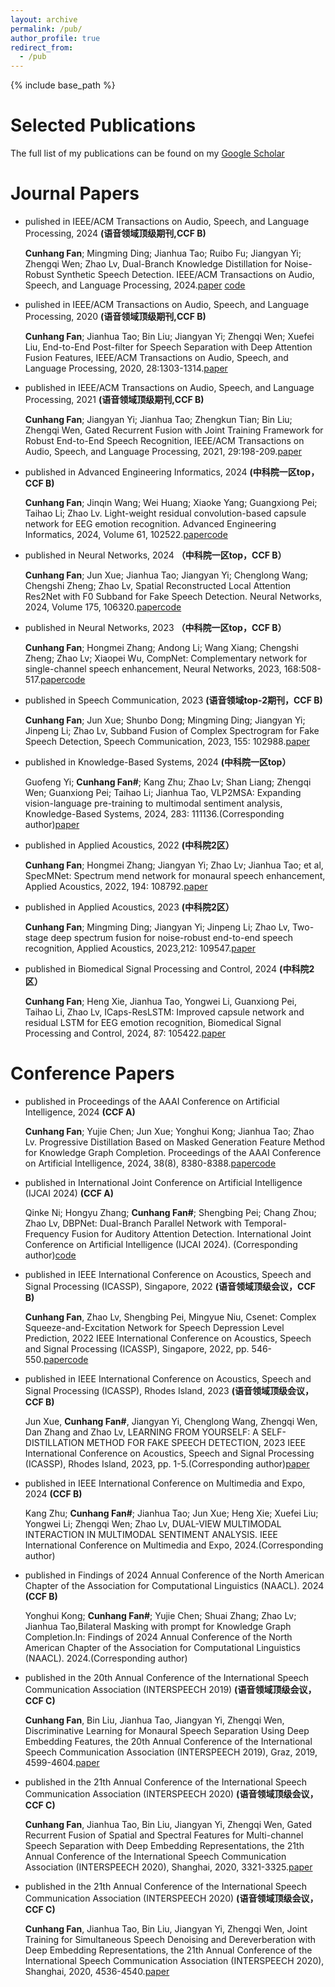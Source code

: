 ```yaml
---
layout: archive
permalink: /pub/
author_profile: true
redirect_from:
  - /pub
---
```

<!-- Google tag (gtag.js) -->
<script async src="https://www.googletagmanager.com/gtag/js?id=G-T0S164QJL9"></script>
<script>
  window.dataLayer = window.dataLayer || [];
  function gtag(){dataLayer.push(arguments);}
  gtag('js', new Date());

  gtag('config', 'G-T0S164QJL9');
</script>
{% include base_path %}

Selected Publications
=====
The full list of my publications can be found on my [Google Scholar](https://scholar.google.com/citations?hl=zh-CN&user=QbnlF74AAAAJ)


Journal Papers
======

*  pulished in IEEE/ACM Transactions on Audio, Speech, and Language Processing, 2024 **(语音领域顶级期刊,CCF B)**

   **Cunhang Fan**; Mingming Ding; Jianhua Tao; Ruibo Fu; Jiangyan Yi; Zhengqi Wen; Zhao Lv, Dual-Branch Knowledge Distillation for Noise-Robust Synthetic Speech Detection. IEEE/ACM Transactions on Audio, Speech, and Language Processing, 2024.[paper](https://arxiv.org/pdf/2310.08869.pdf) [code](https://github.com/fchest/DKDSSD)
* pulished in IEEE/ACM Transactions on Audio, Speech, and Language Processing, 2020 **(语音领域顶级期刊,CCF B)**

  **Cunhang Fan**; Jianhua Tao; Bin Liu; Jiangyan Yi; Zhengqi Wen; Xuefei Liu, End-to-End Post-filter for Speech Separation with Deep Attention Fusion Features, IEEE/ACM Transactions on Audio, Speech, and Language Processing, 2020, 28:1303-1314.[paper](https://fchest.github.io/pub/Trans1.pdf)
* published in IEEE/ACM Transactions on Audio, Speech, and Language Processing, 2021 **(语音领域顶级期刊,CCF B)**

  **Cunhang Fan**; Jiangyan Yi; Jianhua Tao; Zhengkun Tian; Bin Liu; Zhengqi Wen, Gated Recurrent Fusion with Joint Training Framework for Robust End-to-End Speech Recognition, IEEE/ACM Transactions on Audio, Speech, and Language Processing, 2021, 29:198-209.[paper](https://fchest.github.io/pub/Trans2.pdf)
* published in Advanced Engineering Informatics, 2024 **(中科院一区top，CCF B)**

  **Cunhang Fan**; Jinqin Wang; Wei Huang; Xiaoke Yang; Guangxiong Pei; Taihao Li; Zhao Lv. Light-weight residual convolution-based capsule network for EEG emotion recognition. Advanced Engineering Informatics, 2024, Volume 61, 102522.[paper](https://www.sciencedirect.com/science/article/pii/S1474034624001708)[code](https://github.com/fchest/LResCapsule)
* published in Neural Networks, 2024 **（中科院一区top，CCF B）**

  **Cunhang Fan**; Jun Xue; Jianhua Tao; Jiangyan Yi; Chenglong Wang; Chengshi Zheng; Zhao Lv, Spatial Reconstructed Local Attention Res2Net with F0 Subband for Fake Speech Detection. Neural Networks, 2024, Volume 175, 106320.[paper](https://arxiv.org/pdf/2308.09944.pdf)[code](https://github.com/JunXue-tech/SRLARes2NetF0Subband)
* published in Neural Networks, 2023  **（中科院一区top，CCF B）**

  **Cunhang Fan**; Hongmei Zhang; Andong Li; Wang Xiang; Chengshi Zheng; Zhao Lv; Xiaopei Wu, CompNet: Complementary network for single-channel speech enhancement, Neural Networks, 2023, 168:508-517.[paper](https://fchest.github.io/pub/neural-networks-compnet-se.pdf)[code](https://github.com/fchest/CompNet)
* published in Speech Communication, 2023 **(语音领域top-2期刊，CCF B)**

  **Cunhang Fan**; Jun Xue; Shunbo Dong; Mingming Ding; Jiangyan Yi; Jinpeng Li; Zhao Lv, Subband Fusion of Complex Spectrogram for Fake Speech Detection, Speech Communication, 2023, 155: 102988.[paper](https://fchest.github.io/pub/speech-communication-spoof.pdf)
* published in  Knowledge-Based Systems, 2024 **(中科院一区top）**

  Guofeng Yi; **Cunhang Fan#**; Kang Zhu; Zhao Lv; Shan Liang; Zhengqi Wen; Guanxiong Pei; Taihao Li; Jianhua Tao, VLP2MSA: Expanding vision-language pre-training to multimodal sentiment analysis, Knowledge-Based Systems, 2024, 283: 111136.(Corresponding author)[paper](https://www.sciencedirect.com/science/article/pii/S0950705123008869)
* published in Applied Acoustics, 2022 **(中科院2区）**

  **Cunhang Fan**; Hongmei Zhang; Jiangyan Yi; Zhao Lv; Jianhua Tao; et al, SpecMNet: Spectrum mend network for monaural speech enhancement, Applied Acoustics, 2022, 194: 108792.[paper](https://fchest.github.io/pub/AA.pdf)
* published in Applied Acoustics, 2023  **(中科院2区）**

  **Cunhang Fan**; Mingming Ding; Jiangyan Yi; Jinpeng Li; Zhao Lv, Two-stage deep spectrum fusion for noise-robust end-to-end speech recognition, Applied Acoustics, 2023,212: 109547.[paper](https://www.sciencedirect.com/science/article/pii/S0003682X23003456)
* published in Biomedical Signal Processing and Control, 2024 **(中科院2区）**

  **Cunhang Fan**; Heng Xie, Jianhua Tao, Yongwei Li, Guanxiong Pei, Taihao Li, Zhao Lv, ICaps-ResLSTM: Improved capsule network and residual LSTM for EEG emotion recognition, Biomedical Signal Processing and Control, 2024, 87: 105422.[paper](https://www.sciencedirect.com/science/article/pii/S1746809423008558)


Conference Papers
======
* published in Proceedings of the AAAI Conference on Artificial Intelligence, 2024 **(CCF A)**

  **Cunhang Fan**; Yujie Chen; Jun Xue; Yonghui Kong; Jianhua Tao; Zhao Lv. Progressive Distillation Based on Masked Generation Feature Method for Knowledge Graph Completion. Proceedings of the AAAI Conference on Artificial Intelligence, 2024, 38(8), 8380-8388.[paper](https://arxiv.org/pdf/2401.12997.pdf)[code]( https://github.com/cyjie429/pmd)
* published in International Joint Conference on Artificial Intelligence (IJCAI 2024) **(CCF A)**

  Qinke Ni; Hongyu Zhang; **Cunhang Fan#**; Shengbing Pei; Chang Zhou; Zhao Lv, DBPNet: Dual-Branch Parallel Network with Temporal-Frequency Fusion for Auditory Attention Detection. International Joint Conference on Artificial Intelligence (IJCAI 2024). (Corresponding author)[code]( https://github.com/fchest/DBPNet)
* published in IEEE International Conference on Acoustics, Speech and Signal Processing (ICASSP), Singapore, 2022 **(语音领域顶级会议，CCF B)**

  **Cunhang Fan**, Zhao Lv, Shengbing Pei, Mingyue Niu, Csenet: Complex Squeeze-and-Excitation Network for Speech Depression Level Prediction, 2022 IEEE International Conference on Acoustics, Speech and Signal Processing (ICASSP), Singapore, 2022, pp. 546-550.[paper](https://ieeexplore.ieee.org/stamp/stamp.jsp?tp=&arnumber=9746011)[code](https://github.com/fchest/CSENet)
* published in IEEE International Conference on Acoustics, Speech and Signal Processing (ICASSP), Rhodes Island, 2023  **(语音领域顶级会议，CCF B)**

  Jun Xue, **Cunhang Fan#**, Jiangyan Yi, Chenglong Wang, Zhengqi Wen, Dan Zhang and Zhao Lv, LEARNING FROM YOURSELF: A SELF-DISTILLATION METHOD FOR FAKE SPEECH DETECTION, 2023 IEEE International Conference on Acoustics, Speech and Signal Processing (ICASSP), Rhodes Island, 2023, pp. 1-5.(Corresponding author)[paper](https://arxiv.org/pdf/2303.01211.pdf)
* published in IEEE International Conference on Multimedia and Expo, 2024 **(CCF B)**

  Kang Zhu; **Cunhang Fan#**; Jianhua Tao; Jun Xue; Heng Xie; Xuefei Liu; Yongwei Li; Zhengqi Wen; Zhao Lv, DUAL-VIEW MULTIMODAL INTERACTION IN MULTIMODAL SENTIMENT ANALYSIS. IEEE International Conference on Multimedia and Expo, 2024.(Corresponding author)
* published in Findings of 2024 Annual Conference of the North American Chapter of the Association for Computational Linguistics (NAACL). 2024 **(CCF B)**

  Yonghui Kong; **Cunhang Fan#**; Yujie Chen; Shuai Zhang; Zhao Lv; Jianhua Tao,Bilateral Masking with prompt for Knowledge Graph Completion.In: Findings of 2024 Annual Conference of the North American Chapter of the Association for Computational Linguistics (NAACL). 2024.(Corresponding author)

* published in the 20th Annual Conference of the International Speech Communication Association (INTERSPEECH 2019)  **(语音领域顶级会议，CCF C)**

  **Cunhang Fan**, Bin Liu, Jianhua Tao, Jiangyan Yi, Zhengqi Wen, Discriminative Learning for Monaural Speech Separation Using Deep Embedding Features, the 20th Annual Conference of the International Speech Communication Association (INTERSPEECH 2019), Graz, 2019, 4599-4604.[paper](https://fchest.github.io/pub/interspeech2019.pdf)
* published in  the 21th Annual Conference of the International Speech Communication Association (INTERSPEECH 2020)  **(语音领域顶级会议，CCF C)**

  **Cunhang Fan**, Jianhua Tao, Bin Liu, Jiangyan Yi, Zhengqi Wen, Gated Recurrent Fusion of Spatial and Spectral Features for Multi-channel Speech Separation with Deep Embedding Representations, the 21th Annual Conference of the International Speech Communication Association (INTERSPEECH 2020), Shanghai, 2020, 3321-3325.[paper](https://fchest.github.io/pub/interspeech2020.pdf)
* published in  the 21th Annual Conference of the International Speech Communication Association (INTERSPEECH 2020)  **(语音领域顶级会议，CCF C)**

  **Cunhang Fan**, Jianhua Tao, Bin Liu, Jiangyan Yi, Zhengqi Wen, Joint Training for Simultaneous Speech Denoising and Dereverberation with Deep Embedding Representations, the 21th Annual Conference of the International Speech Communication Association (INTERSPEECH 2020), Shanghai, 2020, 4536-4540.[paper](https://fchest.github.io/pub/interspeech20201.pdf)


 
